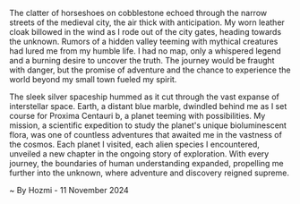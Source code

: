 
The clatter of horseshoes on cobblestone echoed through the narrow streets of the medieval city, the air thick with anticipation. My worn leather cloak billowed in the wind as I rode out of the city gates, heading towards the unknown. Rumors of a hidden valley teeming with mythical creatures had lured me from my humble life. I had no map, only a whispered legend and a burning desire to uncover the truth. The journey would be fraught with danger, but the promise of adventure and the chance to experience the world beyond my small town fueled my spirit.

The sleek silver spaceship hummed as it cut through the vast expanse of interstellar space. Earth, a distant blue marble, dwindled behind me as I set course for Proxima Centauri b, a planet teeming with possibilities. My mission, a scientific expedition to study the planet's unique bioluminescent flora, was one of countless adventures that awaited me in the vastness of the cosmos. Each planet I visited, each alien species I encountered, unveiled a new chapter in the ongoing story of exploration. With every journey, the boundaries of human understanding expanded, propelling me further into the unknown, where adventure and discovery reigned supreme. 

~ By Hozmi - 11 November 2024
